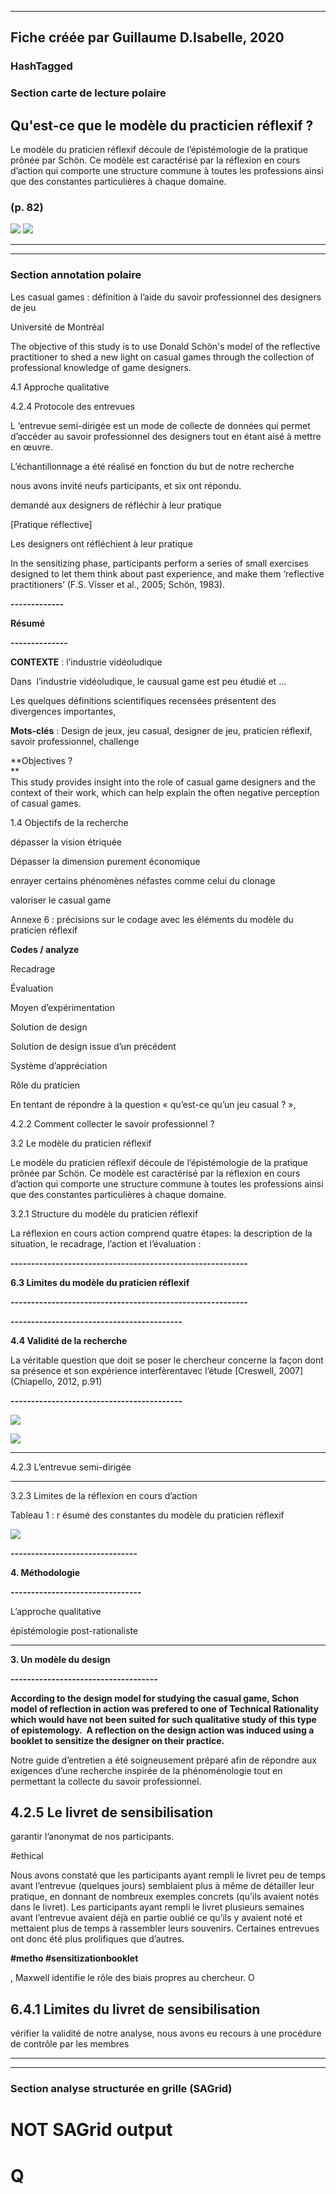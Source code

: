 
----
Fiche créée par Guillaume D.Isabelle, 2020 
---- 

### HashTagged 


### Section carte de lecture polaire



## Qu'est-ce que le modèle du **practicien réflexif** ?


Le modèle du praticien réflexif découle de l’épistémologie de la pratique prônée par Schön. Ce modèle est caractérisé par la réflexion en cours d’action qui comporte une structure commune à toutes les professions ainsi que des constantes particulières à chaque domaine.




### (p. 82) 



![](12udM3JyBFSyFWsKNRMD.png)
![](12HKTU4Hxaf2Hy7TjsmE.png)



----

----

### Section annotation polaire
Les casual games : définition à l’aide du savoir professionnel des designers de jeu



Université de Montréal



The objective of this study is to use Donald Schön's model of the reflective practitioner to shed a new light on casual games through the collection of professional knowledge of game designers.



4.1 Approche qualitative



4.2.4 Protocole des entrevues



L ’entrevue semi-dirigée est un mode de collecte de données qui permet d’accéder au savoir professionnel des designers tout en étant aisé à mettre en œuvre.



L’échantillonnage a été réalisé en fonction du but de notre recherche



nous avons invité neufs participants, et six ont répondu.



demandé aux designers de réfléchir à leur pratique

  

 [Pratique réflective] 

Les designers ont réfléchient à leur pratique



In the sensitizing phase, participants perform a series of small exercises designed to let them think about past experience, and make them ‘reflective practitioners’ (F.S. Visser et al., 2005; Schön, 1983).



**-------------**

**Résumé**

**--------------**



**CONTEXTE** : l’industrie vidéoludique

  

Dans  l’industrie vidéoludique, le causual game est peu étudié et ...



Les quelques définitions scientifiques recensées présentent des divergences importantes,



**Mots-clés** : Design de jeux, jeu casual, designer de jeu, praticien réflexif, savoir professionnel, challenge



**Objectives ?  
**  
This study provides insight into the role of casual game designers and the context of their work, which can help explain the often negative perception of casual games.



1.4 Objectifs de la recherche



dépasser la vision étriquée



Dépasser la dimension purement économique



enrayer certains phénomènes néfastes comme celui du clonage



valoriser le casual game



Annexe 6 : précisions sur le codage avec les éléments du modèle du praticien réflexif



**Codes / analyze**

  

Recadrage

Évaluation

Moyen d’expérimentation

Solution de design

Solution de design issue d’un précédent

Système d’appréciation

Rôle du praticien



En tentant de répondre à la question « qu’est-ce qu’un jeu casual ? »,



4.2.2 Comment collecter le savoir professionnel ?



3.2 Le modèle du praticien réflexif



Le modèle du praticien réflexif découle de l’épistémologie de la pratique prônée par Schön. Ce modèle est caractérisé par la réflexion en cours d’action qui comporte une structure commune à toutes les professions ainsi que des constantes particulières à chaque domaine.



3.2.1 Structure du modèle du praticien réflexif



La réflexion en cours action comprend quatre étapes: la description de la situation, le recadrage, l’action et l’évaluation :



**----------------------------------------------------------**

**6.3 Limites du modèle du praticien réflexif**

**----------------------------------------------------------**



**------------------------------------------**

**4.4 Validité de la recherche**

La véritable question que doit se poser le chercheur concerne la façon dont sa présence et son expérience interfèrentavec l’étude [Creswell, 2007] (Chiapello, 2012, p.91)

**------------------------------------------**





![](12KCuQxDWUuJHVuAbgVy.png)





![](12udM3JyBFSyFWsKNRMD.png)



-----------------------------------------------

4.2.3 L’entrevue semi-dirigée

-----------------------------------------------



3.2.3 Limites de la réflexion en cours d’action



Tableau 1 : r ésumé des constantes du modèle du praticien réflexif





![](12HKTU4Hxaf2Hy7TjsmE.png)



**-------------------------------**

**4\. Méthodologie**

**--------------------------------**



L’approche qualitative



épistémologie post-rationaliste



---------------------------

**3\. Un modèle du design**

**------------------------------------**

**According to the design model for studying the casual game, Schon model of reflection in action was prefered to one of Technical Rationality which would have not been suited for such qualitative study of this type of epistemology.  A reflection on the design action was induced using a booklet to sensitize the designer on their practice.**



Notre guide d’entretien a été soigneusement préparé afin de répondre aux exigences d’une recherche inspirée de la phénoménologie tout en permettant la collecte du savoir professionnel.



4.2.5 Le livret de sensibilisation
----------------------------------



garantir l’anonymat de nos participants.

  

#ethical



Nous avons constaté que les participants ayant rempli le livret peu de temps avant l’entrevue (quelques jours) semblaient plus à même de détailler leur pratique, en donnant de nombreux exemples concrets (qu’ils avaient notés dans le livret). Les participants ayant rempli le livret plusieurs semaines avant l’entrevue avaient déjà en partie oublié ce qu’ils y avaient noté et mettaient plus de temps à rassembler leurs souvenirs. Certaines entrevues ont donc été plus prolifiques que d’autres.

  

**#metho #sensitizationbooklet**



, Maxwell identifie le rôle des biais propres au chercheur. O



6.4.1 Limites du livret de sensibilisation
------------------------------------------



vérifier la validité de notre analyse, nous avons eu recours à une procédure de contrôle par les membres






----

----



### Section analyse structurée en grille (SAGrid)


# NOT SAGrid output

# Q

